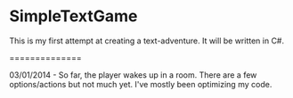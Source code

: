 SimpleTextGame
==============

This is my first attempt at creating a text-adventure.  It will be written in C#.

==============

03/01/2014 - 
  So far, the player wakes up in a room.  There are a few options/actions but not much yet.  I've mostly been optimizing
my code.
